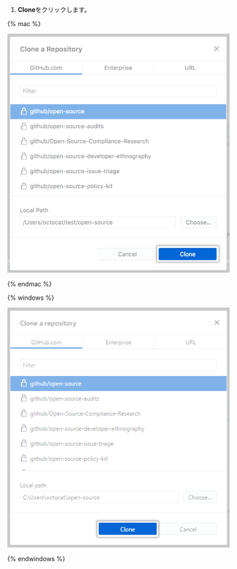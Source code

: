1. **Clone**をクリックします。

  {% mac %}

  ![Cloneボタン](/assets/images/help/desktop/clone-button-mac.png)

  {% endmac %}

  {% windows %}

  ![Cloneボタン](/assets/images/help/desktop/clone-button-win.png)

  {% endwindows %}
  
